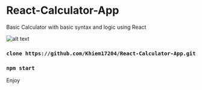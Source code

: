 # React-Calculator-App
Basic Calculator with basic syntax and logic using React

![alt text](https://github.com/Khiem17204/React-Calculator-App.git/pictures/9def2bd17f87a6d9ff96.jpg?raw=true)

### `clone https://github.com/Khiem17204/React-Calculator-App.git`
### `npm start`

Enjoy
